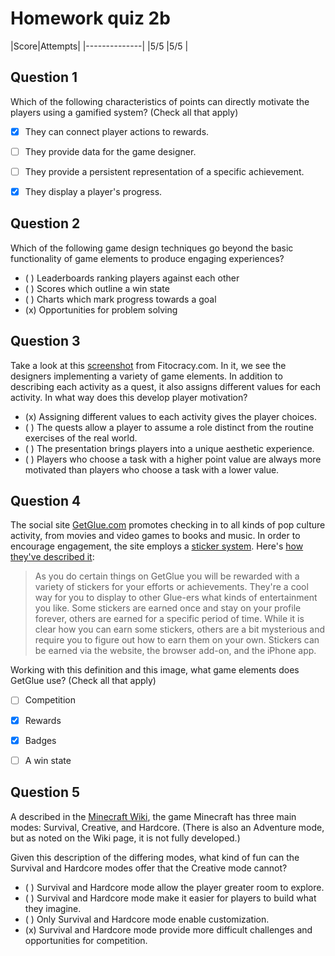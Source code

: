 # Homework quiz 2b

|Score|Attempts|
|--------------|
|5/5  |5/5     |


## Question 1

Which of the following characteristics of points can directly motivate the players using a gamified system? (Check all that apply)

* [x] They can connect player actions to rewards.
* [ ] They provide data for the game designer.
* [ ] They provide a persistent representation of a specific achievement.
* [x] They display a player's progress.


## Question 2

Which of the following game design techniques go beyond the basic functionality of game elements to produce engaging experiences?

* ( ) Leaderboards ranking players against each other
* ( ) Scores which outline a win state
* ( ) Charts which mark progress towards a goal
* (x) Opportunities for problem solving


## Question 3

Take a look at this [screenshot](http://spark-public.s3.amazonaws.com/gamification/images/Fitocracy%20Screenshot.png) from Fitocracy.com. In it, we see the designers implementing a variety of game elements. In addition to describing each activity as a quest, it also assigns different values for each activity. In what way does this develop player motivation?

* (x) Assigning different values to each activity gives the player choices.
* ( ) The quests allow a player to assume a role distinct from the routine exercises of the real world.
* ( ) The presentation brings players into a unique aesthetic experience.
* ( ) Players who choose a task with a higher point value are always more motivated than players who choose a task with a lower value.


## Question 4

The social site [GetGlue.com](http://getglue.com/) promotes checking in to all kinds of pop culture activity, from movies and video games to books and music. In order to encourage engagement, the site employs a [sticker system](http://levynewsnetwork.files.wordpress.com/2011/01/2011-01-26-get-glue-sticker-collection.png). Here's [how they've described it](http://getglue.com/faq#stickers):

> As you do certain things on GetGlue you will be rewarded with a variety of stickers for your efforts or achievements. They're a cool way for you to display to other Glue-ers what kinds of entertainment you like. Some stickers are earned once and stay on your profile forever, others are earned for a specific period of time. While it is clear how you can earn some stickers, others are a bit mysterious and require you to figure out how to earn them on your own. Stickers can be earned via the website, the browser add-on, and the iPhone app.

Working with this definition and this image, what game elements does GetGlue use? (Check all that apply)

* [ ] Competition
* [x] Rewards
* [x] Badges
* [ ] A win state


## Question 5

A described in the [Minecraft Wiki](http://minecraft.wikia.com/wiki/Category:Gameplay), the game Minecraft has three main modes: Survival, Creative, and Hardcore. (There is also an Adventure mode, but as noted on the Wiki page, it is not fully developed.)

Given this description of the differing modes, what kind of fun can the Survival and Hardcore modes offer that the Creative mode cannot?

* ( ) Survival and Hardcore mode allow the player greater room to explore.
* ( ) Survival and Hardcore mode make it easier for players to build what they imagine.
* ( ) Only Survival and Hardcore mode enable customization.
* (x) Survival and Hardcore mode provide more difficult challenges and opportunities for competition.